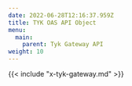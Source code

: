```yaml
---
date: 2022-06-28T12:16:37.959Z
title: TYK OAS API Object
menu:
  main:
    parent: Tyk Gateway API
weight: 10
---
```


{{< include "x-tyk-gateway.md" >}}